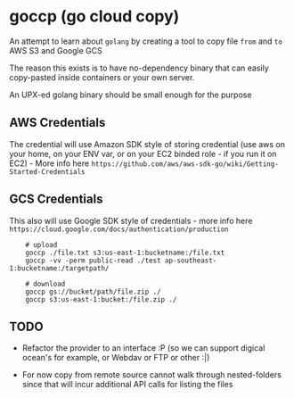 # goccp (go cloud copy)

An attempt to learn about `golang` by creating a tool to copy file `from` and `to` AWS S3 and Google GCS

The reason this exists is to have no-dependency binary that can easily copy-pasted inside containers or your own server.

An UPX-ed golang binary should be small enough for the purpose

## AWS Credentials
The credential will use Amazon SDK style of storing credential (use aws on your home, on your ENV var, or on your EC2 binded role - if you run it on EC2) - More info here `https://github.com/aws/aws-sdk-go/wiki/Getting-Started-Credentials`

## GCS Credentials
This also will use Google SDK style of credentials - more info here
`https://cloud.google.com/docs/authentication/production`

```
    # upload
    goccp ./file.txt s3:us-east-1:bucketname:/file.txt
    goccp -vv -perm public-read ./test ap-southeast-1:bucketname:/targetpath/

    # download
    goccp gs://bucket/path/file.zip ./
    goccp s3:us-east-1:bucket:/file.zip ./
```

## TODO
- Refactor the provider to an interface :P (so we can support digical ocean's for example, or Webdav or FTP or other :|)

- For now copy from remote source cannot walk through nested-folders
  since that will incur additional API calls for listing the files
